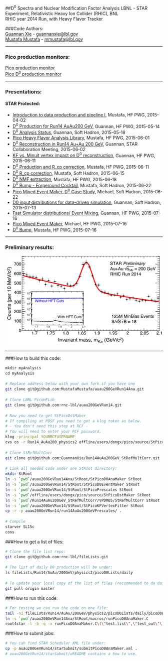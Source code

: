 ##D<sup>0</sup> Spectra and Nuclear Modification Factor Analysis
LBNL - STAR Experiment, Relativistic Heavy Ion Collider (RHIC), BNL  
RHIC year 2014 Run, with Heavy Flavor Tracker
  
###Code Authors:  
[Guannan Xie](http://github.com/GuannanXie) - guannanxie@lbl.gov  
[Mustafa Mustafa](http://github.com/MustafaMustafa)  - mmustafa@lbl.gov  

- - -
### Pico production monitors:
[Pico production monitor](http://portal.nersc.gov/project/star/mustafa/picoProductionMonitor/)  
[Pico D<sup>0</sup> production monitor](http://www.star.bnl.gov/protected/heavy/mstftsm/run14/picoD0ProductionMonitor/)  
- - -
### Presentations:  
#### STAR Protected:  
- [Introduction to data production and pipeline I](http://www.star.bnl.gov/protected/heavy/mstftsm/run14/talks/2015-04-02.pdf), Mustafa, HF PWG, 2015-04-02  
- [D<sup>0</sup> Production for Run14 AuAu200 GeV](https://drupal.star.bnl.gov/STAR/system/files/2015May14_Run14_200GeV_D0_HF.pdf), Guannan, HF PWG, 2015-05-14  
- [D<sup>0</sup> Analysis Status](https://drupal.star.bnl.gov/STAR/system/files/2015May18_Run14_200GeV_D0_SoftHadron.pdf), Guannan, Soft Hadron, 2015-05-18  
- [Pico Heavy Flavor Analysis Library](https://drupal.star.bnl.gov/STAR/system/files/2016-06-01-Jochen-Mustafa_0.pdf), Mustafa, HF PWG, 2015-06-01  
- [D<sup>0</sup> Reconstruction in Run14 Au+Au 200 GeV](https://drupal.star.bnl.gov/STAR/system/files/2015June2_Run14_200GeV_D0_STARCollMeeting.pdf), Guannan, STAR Collaboration Meeting, 2015-06-02  
- [KF vs. Minuit vertex impact on D<sup>0</sup> reconstruction](https://drupal.star.bnl.gov/STAR/system/files/2015June12_Run14_200GeV_D0_Kf.pdf), Guannan, HF PWG, 2015-06-11  
- [D<sup>0</sup> Production and R_cp correction](http://www.star.bnl.gov/protected/heavy/mstftsm/run14/talks/2015-06-11-HF-PWG.pdf), Mustafa, HF PWG, 2015-06-11  
- [D<sup>0</sup> R_cp correction](http://rnc.lbl.gov/~xdong/SoftHadron/presentations/20150615/2015-06-15-Soft-Hadron.pdf), Mustafa, Soft Hadron, 2015-06-15  
- [D<sup>0</sup> NMF extraction](http://www.star.bnl.gov/protected/heavy/mstftsm/run14/talks/2015-06-18-PWG.pdf), Mustafa, HF PWG, 2015-06-18
- [D<sup>0</sup> Bump - Forgeround Cocktail](http://rnc.lbl.gov/~xdong/SoftHadron/presentations/20150622/2015-06-22-Soft-Hadron.pdf), Mustafa, Soft Hadron, 2015-06-22  
- [Pico Mixed Event Maker, D<sup>0</sup> Case Study](http://rnc.lbl.gov/~xdong/SoftHadron/presentations/20150622/SofHadron_2015-06-22.pdf), Michael, Soft Hadron, 2015-06-22  
- [D0 input distributions for data-driven simulation](https://drupal.star.bnl.gov/STAR/system/files/2015July13_Run14_HFTRatio_Phi_and_Statistics_MixedEvent.pdf), Guannan, Soft Hadron, 2015-07-13  
- [Fast Simulator distributions/ Event Mixing](https://drupal.star.bnl.gov/STAR/system/files/2015July16_Run14_HFTRatio_Phi_and_Statistics_MixedEvent.pdf), Guannan, HF PWG, 2015-07-16  
- [Pico Mixed Event Maker](http://www.star.bnl.gov/protected/heavy/mlomnitz/PicoMixedEvent/PicoMixedEvent.pdf), Michael, HF PWG, 2015-07-16  
- [D<sup>0</sup> Bump](http://www.star.bnl.gov/protected/heavy/mstftsm/run14/talks/2015-06-22-Soft-Hadron.pdf), Mustafa, HF PWG, 2015-07-16  

- - -
### Preliminary results:
![](PR_D0_official.png)

- - -
###How to build this code:  
```bash
mkdir myAnalysis
cd myAnalysis

# Replace address below with your own fork if you have one
git clone git@github.com:MustafaMustafa/auau200GeVRun14Ana.git

# Clone LBNL PicoHFLib
git clone git@github.com:rnc-lbl/auau200GeVRun14.git

# Now you need to get StPicoDstMaker
# If compiling at PDSF you need to get a klog token as below.
# - You don't need this step at RCF - 
# You will need to enter your RCF password.
klog -principal YOURRCFUSERNAME
cvs co -r Run14_AuAu200_physics2 offline/users/dongx/pico/source/StPicoDstMaker

# Clone StRefMultCorr
git clone git@github.com:GuannanXie/Run14AuAu200GeV_StRefMultCorr.git

# Link all needed code under one StRoot directory:
mkdir StRoot
ln -s `pwd`/auau200GeVRun14Ana/StRoot/StPicoD0AnaMaker StRoot
ln -s `pwd`/auau200GeVRun14/StRoot/StPicoD0EventMaker StRoot
ln -s `pwd`/auau200GeVRun14/StRoot/StPicoPrescales StRoot
ln -s `pwd`/offline/users/dongx/pico/source/StPicoDstMaker StRoot
ln -s `pwd`/Run14AuAu200GeV_StRefMultCorr/VPDMB5/StRefMultCorr StRoot
ln -s `pwd`/auau200GeVRun14/StRoot/StPicoKFVertexFitter StRoot
cp -r -p auau200GeVRun14/run14AuAu200GeVPrescales/ .

# Compile
starver SL15c
cons
```

###How to get a list of files:  
```bash
# Clone the file list repo:
git clone git@github.com:rnc-lbl/fileLists.git

# The list of daily D0 production will be under:
ls fileLists/Run14/AuAu/200GeV/physics2/picoD0Lists/daily

# To update your local copy of the list of files (recommended to do daily):
git pull origin master
```

###How to run this code:  
```bash
# For testing we can run the code on one file:
tail -n1 fileLists/Run14/AuAu/200GeV/physics2/picoD0Lists/daily/picoD0List_2015-05-21.list > test.list
ln -s `pwd`/auau200GeVRun14Ana/StRoot/macros/runPicoD0AnaMaker.C
root4star -l -b -q -x runPicoD0AnaMaker.C\(\"test.list\",\"test_out\"\)
```

###How to submit jobs:
```bash
# You cah find STAR Scheduler XML file under:
cp -p auau200GeVRun14/starSubmit/submitPicoD0AnaMaker.xml .
# auau200GeVRun14/starSubmit/uREADME contains a how to use.
```
